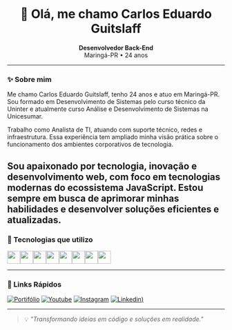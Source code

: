 <h1 align="center">👋 Olá, me chamo Carlos Eduardo Guitslaff</h1>

<p align="center">
  <strong>Desenvolvedor Back-End</strong><br>
  Maringá-PR • 24 anos
</p>

---

### ✨ Sobre mim

Me chamo Carlos Eduardo Guitslaff, tenho 24 anos e atuo em Maringá-PR. Sou formado em Desenvolvimento de Sistemas pelo curso técnico da Uninter e atualmente curso Análise e Desenvolvimento de Sistemas na Unicesumar.

Trabalho como Analista de TI, atuando com suporte técnico, redes e infraestrutura. Essa experiência tem ampliado minha visão prática sobre o funcionamento dos ambientes corporativos de tecnologia.

Sou apaixonado por tecnologia, inovação e desenvolvimento web, com foco em tecnologias modernas do ecossistema JavaScript. Estou sempre em busca de aprimorar minhas habilidades e desenvolver soluções eficientes e atualizadas.
---

### 🧰 Tecnologias que utilizo

<div style="display: flex; flex-wrap: wrap;">
  <img height="30" src="https://cdn.jsdelivr.net/gh/devicons/devicon/icons/html5/html5-original.svg" />
  <img height="30" src="https://cdn.jsdelivr.net/gh/devicons/devicon/icons/css3/css3-original.svg" />
  <img height="30" src="https://cdn.jsdelivr.net/gh/devicons/devicon/icons/javascript/javascript-original.svg" />
  <img height="30" src="https://cdn.jsdelivr.net/gh/devicons/devicon/icons/typescript/typescript-original.svg" />
  <img height="30" src="https://cdn.jsdelivr.net/gh/devicons/devicon/icons/react/react-original.svg" />
  <img height="30" src="https://cdn.jsdelivr.net/gh/devicons/devicon/icons/nodejs/nodejs-original.svg" />
  <img height="30" src="https://cdn.jsdelivr.net/gh/devicons/devicon/icons/mysql/mysql-original.svg" />
  <img height="30" src="https://img.shields.io/badge/JSON-000?logo=json&logoColor=white" />
</div>

---

### 📎 Links Rápidos
[![Portifólio](https://img.shields.io/website?label=Portifóliostyle=for-the-badge&url=https://sujeitoprogramador.com/)](https://sujeitoprogramador.com)
[![Youtube](https://img.shields.io/badge/YouTube-FF0000?style=for-the-badge&logo=youtube&logoColor=white)](https://youtube.com/c/sujeitoprogramador)
[![Instagram](https://img.shields.io/badge/Instagram-E4405F?style=for-the-badge&logo=instagram&logoColor=white)](https://www.instagram.com/eduardo_guitslaff?igsh=dnR4aDNicTRvMmd2)
[![Linkedin](https://img.shields.io/badge/LinkedIn-0077B5?style=for-the-badge&logo=linkedin&logoColor=white))](https://www.linkedin.com/in/carlos-eduardo-guitslaff-de-oliveira-0555a51b5?utm_source=share&utm_campaign=share_via&utm_content=profile&utm_medium=android_app)



---

> 💡 *"Transformando ideias em código e soluções em realidade."*
